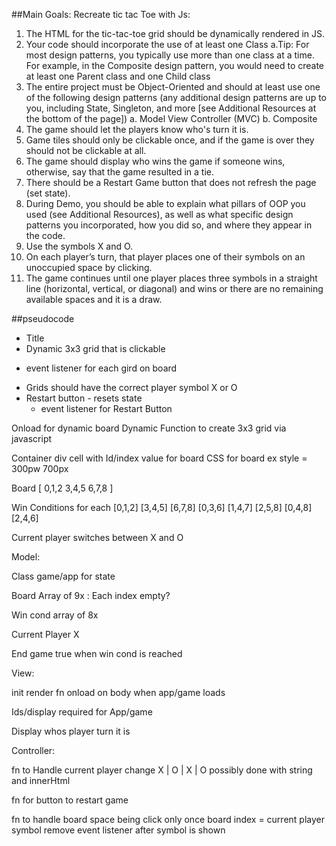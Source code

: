 ##Main Goals: 
Recreate tic tac Toe with Js:

1. The HTML for the tic-tac-toe grid should be dynamically rendered in JS.
2. Your code should incorporate the use of at least one Class 
    a.Tip: For most design patterns, you typically use more than one class at a time. For example, in the Composite design pattern, you would need to create at least one Parent class and one Child class
3. The entire project must be Object-Oriented and should at least use one of the following design patterns (any additional design patterns are up to you, including State, Singleton, and more [see Additional Resources at the bottom of the page])
a. Model View Controller (MVC)
b. Composite
4. The game should let the players know who's turn it is.
5. Game tiles should only be clickable once, and if the game is over they should not be clickable at all.
6. The game should display who wins the game if someone wins, otherwise, say that the game resulted in a tie.
7. There should be a Restart Game button that does not refresh the page (set state).
8. During Demo, you should be able to explain what pillars of OOP you used (see Additional Resources), as well as what specific design patterns you incorporated, how you did so, and where they appear in the code.
9. Use the symbols X and O.
10. On each player’s turn, that player places one of their symbols on an unoccupied space by clicking.
11. The game continues until one player places three symbols in a straight line (horizontal, vertical, or diagonal) and wins or there are no remaining available spaces and it is a draw.


##pseudocode

* Title
* Dynamic 3x3 grid that is clickable
 - event listener for each gird on board
* Grids should have the correct player symbol X or O
* Restart button - resets state
  - event listener for Restart Button

Onload for dynamic board
Dynamic Function to create 3x3 grid via javascript

Container div cell with Id/index value for board 
CSS for board ex style = 300pw 700px

Board [
    0,1,2
    3,4,5
    6,7,8
]

Win Conditions for each 
[0,1,2] [3,4,5] [6,7,8]
[0,3,6] [1,4,7] [2,5,8]
[0,4,8] [2,4,6]

Current player switches between X and O


Model:

Class game/app for state

Board Array of 9x : Each index empty? 

Win cond array of 8x 

Current Player X

End game true when win cond is reached 




View:

init 
render fn onload on body when app/game loads

Ids/display required for App/game

Display whos player turn it is 



Controller:

fn to Handle current player change X | O | X | O 
possibly done with string and innerHtml

fn for button to restart game
 
fn to handle board space being click only once 
  board index = current player symbol
  remove event listener after symbol is shown 